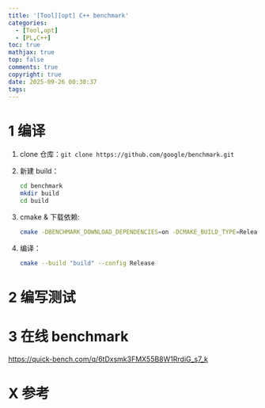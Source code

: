 ```yaml
---
title: '[Tool][opt] C++ benchmark'
categories:
  - [Tool,opt]
  - [PL,C++]
toc: true
mathjax: true
top: false
comments: true
copyright: true
date: 2025-09-26 00:30:37
tags:
---
```


# 1 编译

1. clone 仓库：`git clone https://github.com/google/benchmark.git`
2. 新建 build：
    
    ```bash
    cd benchmark
    mkdir build
    cd build
    ```
    
3. cmake & 下载依赖:
    
    ```bash
    cmake -DBENCHMARK_DOWNLOAD_DEPENDENCIES=on -DCMAKE_BUILD_TYPE=Release ../
    ```
    
4. 编译：
    
    ```bash
    cmake --build "build" --config Release
    ```
    

# 2 编写测试

# 3 在线 benchmark

https://quick-bench.com/q/6tDxsmk3FMX55B8W1RrdiG_s7_k

# X 参考
